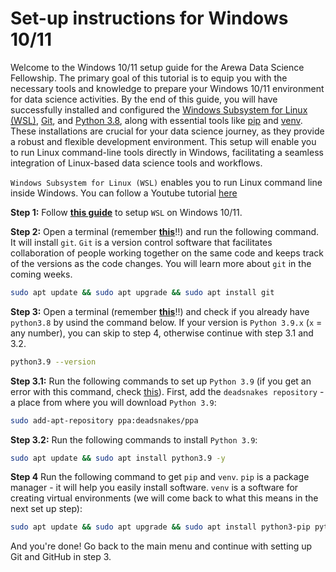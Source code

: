 # Set-up instructions for Windows 10/11

Welcome to the Windows 10/11 setup guide for the Arewa Data Science Fellowship. The primary goal of this tutorial is to equip you with the necessary tools and knowledge to prepare your Windows 10/11 environment for data science activities. By the end of this guide, you will have successfully installed and configured the [Windows Subsystem for Linux (WSL)](https://docs.microsoft.com/en-us/windows/wsl/install), [Git](https://git-scm.com/download/win), and [Python 3.8](https://www.python.org/downloads/release/python-380/), along with essential tools like [pip](https://pip.pypa.io/en/stable/installation/) and [venv](https://docs.python.org/3/library/venv.html). These installations are crucial for your data science journey, as they provide a robust and flexible development environment. This setup will enable you to run Linux command-line tools directly in Windows, facilitating a seamless integration of Linux-based data science tools and workflows.

 `Windows Subsystem for Linux (WSL)` enables you to run Linux command line inside Windows. You can follow a Youtube tutorial [here](https://www.youtube.com/watch?v=bRW5r7TK6KM)

**Step 1:** Follow **[this guide](guides/Windows_Subsystem_for_Linux_Installation_Guide_for_Windows_10.md)** to setup `WSL` on Windows 10/11.

**Step 2:** Open a terminal (remember **[this](guides/Windows_Subsystem_for_Linux_Installation_Guide_for_Windows_10.md#Opening-the-WSL-terminal)**!!) and run the following command. It will install `git`. `Git` is a version control software that facilitates collaboration of people working together on the same code and keeps track of the versions as the code changes. You will learn more about `git` in the coming weeks.

```bash
sudo apt update && sudo apt upgrade && sudo apt install git
```

**Step 3:** Open a terminal (remember **[this](guides/Windows_Subsystem_for_Linux_Installation_Guide_for_Windows_10.md#Opening-the-WSL-terminal)**!!) and check if you already have `python3.8` by usind the command below. If your version is `Python 3.9.x` (`x` = any number), you can skip to step 4, otherwise continue with step 3.1 and 3.2.

```bash
python3.9 --version
```

**Step 3.1:** Run the following commands to set up `Python 3.9` (if you get an error with this command, check [this](troubleshooting.md/#6-when-setting-up-python-38-i-get-an-error)). First, add the `deadsnakes repository` - a place from where you will download `Python 3.9`:

```bash
sudo add-apt-repository ppa:deadsnakes/ppa
```

**Step 3.2:** Run the following commands to install `Python 3.9`:

```bash
sudo apt update && sudo apt install python3.9 -y
```

**Step 4** Run the following command to get `pip` and `venv`. `pip` is a package manager - it will help you easily install software. `venv` is a software for creating virtual environments (we will come back to what this means in the next set up step):

```bash
sudo apt update && sudo apt upgrade && sudo apt install python3-pip python3.9-venv -y
```
And you're done! Go back to the main menu and continue with setting up Git and GitHub in step 3.
